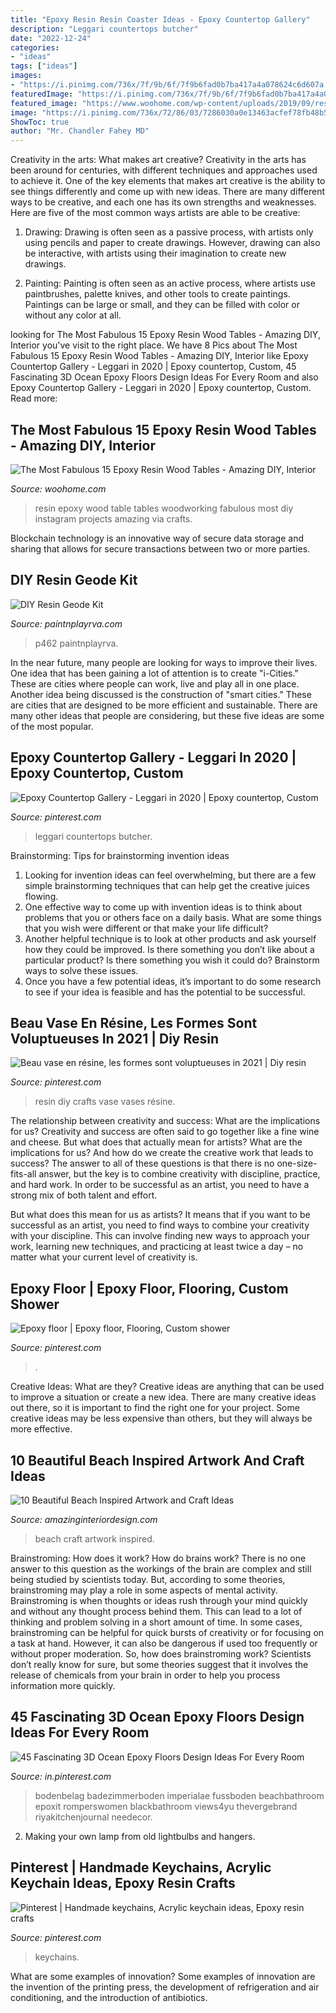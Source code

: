 ```yaml
---
title: "Epoxy Resin Resin Coaster Ideas - Epoxy Countertop Gallery"
description: "Leggari countertops butcher"
date: "2022-12-24"
categories:
- "ideas"
tags: ["ideas"]
images:
- "https://i.pinimg.com/736x/7f/9b/6f/7f9b6fad0b7ba417a4a078624c6d607a.jpg"
featuredImage: "https://i.pinimg.com/736x/7f/9b/6f/7f9b6fad0b7ba417a4a078624c6d607a.jpg"
featured_image: "https://www.woohome.com/wp-content/uploads/2019/09/resin-table-design-ideas-14-2-2.jpg"
image: "https://i.pinimg.com/736x/72/86/03/7286030a0e13463acfef78fb48b5223c.jpg"
ShowToc: true
author: "Mr. Chandler Fahey MD"
---
```



Creativity in the arts: What makes art creative?
Creativity in the arts has been around for centuries, with different techniques and approaches used to achieve it. One of the key elements that makes art creative is the ability to see things differently and come up with new ideas. There are many different ways to be creative, and each one has its own strengths and weaknesses. Here are five of the most common ways artists are able to be creative: 
1. Drawing: Drawing is often seen as a passive process, with artists only using pencils and paper to create drawings. However, drawing can also be interactive, with artists using their imagination to create new drawings.

2. Painting: Painting is often seen as an active process, where artists use paintbrushes, palette knives, and other tools to create paintings. Paintings can be large or small, and they can be filled with color or without any color at all.

	

		
looking for The Most Fabulous 15 Epoxy Resin Wood Tables - Amazing DIY, Interior you've visit to the right place. We have 8 Pics about The Most Fabulous 15 Epoxy Resin Wood Tables - Amazing DIY, Interior like Epoxy Countertop Gallery - Leggari in 2020 | Epoxy countertop, Custom, 45 Fascinating 3D Ocean Epoxy Floors Design Ideas For Every Room and also Epoxy Countertop Gallery - Leggari in 2020 | Epoxy countertop, Custom. Read more:
		
    
## The Most Fabulous 15 Epoxy Resin Wood Tables - Amazing DIY, Interior

<img loading=lazy src="https://www.woohome.com/wp-content/uploads/2019/09/resin-table-design-ideas-14-2-2.jpg" onerror="this.onerror=null;this.src='https://tse4.mm.bing.net/th?id=OIP.lcXNWpFO6adsAbDVWY2OvgHaHa&amp;pid=15.1';" alt="The Most Fabulous 15 Epoxy Resin Wood Tables - Amazing DIY, Interior">

_Source: woohome.com_

>resin epoxy wood table tables woodworking fabulous most diy instagram projects amazing via crafts. 

	

Blockchain technology is an innovative way of secure data storage and sharing that allows for secure transactions between two or more parties.

    
## DIY Resin Geode Kit

<img loading=lazy src="http://www.paintnplayrva.com/uploads/4/7/5/1/47515687/s423806983783101156_p462_i9_w640.jpeg" onerror="this.onerror=null;this.src='https://tse1.mm.bing.net/th?id=OIP._eTPide4c2aZSyZJTadU_QHaGs&amp;pid=15.1';" alt="DIY Resin Geode Kit">

_Source: paintnplayrva.com_

>p462 paintnplayrva. 

	

In the near future, many people are looking for ways to improve their lives. One idea that has been gaining a lot of attention is to create "i-Cities." These are cities where people can work, live and play all in one place. Another idea being discussed is the construction of "smart cities." These are cities that are designed to be more efficient and sustainable. There are many other ideas that people are considering, but these five ideas are some of the most popular.

    
## Epoxy Countertop Gallery - Leggari In 2020 | Epoxy Countertop, Custom

<img loading=lazy src="https://i.pinimg.com/736x/5d/fa/c6/5dfac67b95c7ec0010cd64eb2c1b94ad.jpg" onerror="this.onerror=null;this.src='https://tse1.mm.bing.net/th?id=OIP.0oQX3GquBsmhP2cPYB6v6QHaHC&amp;pid=15.1';" alt="Epoxy Countertop Gallery - Leggari in 2020 | Epoxy countertop, Custom">

_Source: pinterest.com_

>leggari countertops butcher. 

	

Brainstorming: Tips for brainstorming invention ideas
1. Looking for invention ideas can feel overwhelming, but there are a few simple brainstorming techniques that can help get the creative juices flowing.
2. One effective way to come up with invention ideas is to think about problems that you or others face on a daily basis. What are some things that you wish were different or that make your life difficult?
3. Another helpful technique is to look at other products and ask yourself how they could be improved. Is there something you don’t like about a particular product? Is there something you wish it could do? Brainstorm ways to solve these issues.
4. Once you have a few potential ideas, it’s important to do some research to see if your idea is feasible and has the potential to be successful.

    
## Beau Vase En Résine, Les Formes Sont Voluptueuses In 2021 | Diy Resin

<img loading=lazy src="https://i.pinimg.com/736x/72/86/03/7286030a0e13463acfef78fb48b5223c.jpg" onerror="this.onerror=null;this.src='https://tse3.mm.bing.net/th?id=OIP.bwWuxWILRbNvpptKdpp3uQHaJ3&amp;pid=15.1';" alt="Beau vase en résine, les formes sont voluptueuses in 2021 | Diy resin">

_Source: pinterest.com_

>resin diy crafts vase vases résine. 

	

The relationship between creativity and success: What are the implications for us?
Creativity and success are often said to go together like a fine wine and cheese. But what does that actually mean for artists? What are the implications for us? And how do we create the creative work that leads to success?
The answer to all of these questions is that there is no one-size-fits-all answer, but the key is to combine creativity with discipline, practice, and hard work. In order to be successful as an artist, you need to have a strong mix of both talent and effort.

But what does this mean for us as artists? It means that if you want to be successful as an artist, you need to find ways to combine your creativity with your discipline. This can involve finding new ways to approach your work, learning new techniques, and practicing at least twice a day – no matter what your current level of creativity is.

    
## Epoxy Floor | Epoxy Floor, Flooring, Custom Shower

<img loading=lazy src="https://i.pinimg.com/736x/7f/9b/6f/7f9b6fad0b7ba417a4a078624c6d607a.jpg" onerror="this.onerror=null;this.src='https://tse3.mm.bing.net/th?id=OIP.lvzRoIlEvwZ8ddrvwinLfQHaJ3&amp;pid=15.1';" alt="Epoxy floor | Epoxy floor, Flooring, Custom shower">

_Source: pinterest.com_

>. 

	

Creative Ideas: What are they?
Creative ideas are anything that can be used to improve a situation or create a new idea. There are many creative ideas out there, so it is important to find the right one for your project. Some creative ideas may be less expensive than others, but they will always be more effective.

    
## 10 Beautiful Beach Inspired Artwork And Craft Ideas

<img loading=lazy src="http://www.amazinginteriordesign.com/wp-content/uploads/2017/07/10-Beautiful-Beach-Inspired-Artwork-and-Craft-Ideas-fi.jpg" onerror="this.onerror=null;this.src='https://tse2.mm.bing.net/th?id=OIP.-et0juEE7lJSgAFa4nU8DwHaJ4&amp;pid=15.1';" alt="10 Beautiful Beach Inspired Artwork and Craft Ideas">

_Source: amazinginteriordesign.com_

>beach craft artwork inspired. 

	

Brainstroming: How does it work?
How do brains work? There is no one answer to this question as the workings of the brain are complex and still being studied by scientists today. But, according to some theories, brainstroming may play a role in some aspects of mental activity. Brainstroming is when thoughts or ideas rush through your mind quickly and without any thought process behind them. This can lead to a lot of thinking and problem solving in a short amount of time. In some cases, brainstroming can be helpful for quick bursts of creativity or for focusing on a task at hand. However, it can also be dangerous if used too frequently or without proper moderation. So, how does brainstroming work? Scientists don’t really know for sure, but some theories suggest that it involves the release of chemicals from your brain in order to help you process information more quickly.

    
## 45 Fascinating 3D Ocean Epoxy Floors Design Ideas For Every Room

<img loading=lazy src="https://i.pinimg.com/736x/5b/f9/df/5bf9df66ff14790c577946de871b72f0.jpg" onerror="this.onerror=null;this.src='https://tse3.mm.bing.net/th?id=OIP.4-8sXbpubyPXNMXoUipRfgHaJ4&amp;pid=15.1';" alt="45 Fascinating 3D Ocean Epoxy Floors Design Ideas For Every Room">

_Source: in.pinterest.com_

>bodenbelag badezimmerboden imperialae fussboden beachbathroom epoxit romperswomen blackbathroom views4yu thevergebrand riyakitchenjournal needecor. 

	

2. Making your own lamp from old lightbulbs and hangers.

    
## Pinterest | Handmade Keychains, Acrylic Keychain Ideas, Epoxy Resin Crafts

<img loading=lazy src="https://i.pinimg.com/736x/8f/9d/c9/8f9dc964a02403d57d9757847098d34c.jpg" onerror="this.onerror=null;this.src='https://tse1.mm.bing.net/th?id=OIP.lt02xjBBxG05KGrXVyH8JgHaKG&amp;pid=15.1';" alt="Pinterest | Handmade keychains, Acrylic keychain ideas, Epoxy resin crafts">

_Source: pinterest.com_

>keychains. 

	

What are some examples of innovation?
Some examples of innovation are the invention of the printing press, the development of refrigeration and air conditioning, and the introduction of antibiotics.

